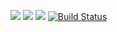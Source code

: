 [![](https://img.shields.io/badge/Discord-MMD-green.svg?style=flat&logo=Discord)](https://discord.mcmoddev.com)
[![](http://cf.way2muchnoise.eu/full_more-organized-player-menus_downloads.svg)](http://minecraft.curseforge.com/projects/more-organized-player-menus)
[![](http://cf.way2muchnoise.eu/versions/Minecraft_more-organized-player-menus_all.svg)](http://minecraft.curseforge.com/projects/more-organized-player-menus)
[![Build Status](https://ci.mcmoddev.com/job/MOPM/badge/icon)](https://ci.mcmoddev.com/job/MOPM/)
